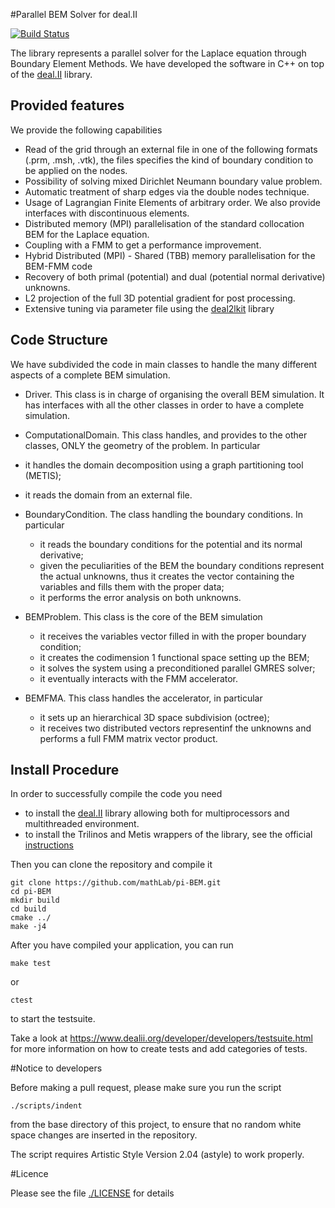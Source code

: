 #Parallel BEM Solver for deal.II

[![Build Status](https://travis-ci.org/mathLab/pi-BEM.svg?branch=master)](https://travis-ci.org/mathLab/pi-BEM)

The library represents a parallel solver for the Laplace equation through Boundary Element Methods. We have developed the software in C++ on top of the [deal.II](https://github.com/dealii/dealii) library. 

## Provided features

We provide the following capabilities

- Read of the grid through an external file in one of the following formats (.prm, .msh, .vtk), the files specifies the kind of boundary condition to be applied on the nodes.
- Possibility of solving mixed Dirichlet Neumann boundary value problem.
- Automatic treatment of sharp edges via the double nodes technique.
- Usage of Lagrangian Finite Elements of arbitrary order. We also provide interfaces with discontinuous elements.
- Distributed memory (MPI) parallelisation of the standard collocation BEM for the Laplace equation.
- Coupling with a FMM to get a performance improvement.
- Hybrid Distributed (MPI) - Shared (TBB) memory parallelisation for the BEM-FMM code
- Recovery of both primal (potential) and dual (potential normal derivative) unknowns.
- L2 projection  of the full 3D potential gradient for post processing.
- Extensive tuning via parameter file using the [deal2lkit](https://github.com/mathLab/deal2lkit) library 


## Code Structure
We have subdivided the code in main classes to handle the many different aspects of a complete BEM simulation.

- Driver. This class is in charge of organising the overall BEM simulation. It has interfaces with all the other classes in order to have a complete simulation.
- ComputationalDomain. This class handles, and provides to the other classes, ONLY the geometry of the problem. In particular
 - it handles the domain decomposition using a graph partitioning tool (METIS);
 - it reads the domain from an external file.
- BoundaryCondition. The class handling the boundary conditions. In particular
	- it reads the boundary conditions for the potential and its normal derivative; 
	- given the peculiarities of the BEM the boundary conditions represent the actual unknowns, thus it creates the vector containing the variables and fills them with the proper data;
	- it performs the error analysis on both unknowns.

- BEMProblem. This class is the core of the BEM simulation
	- it receives the variables vector filled in with the proper boundary condition;
	- it creates the codimension 1 functional space setting up the BEM;
	- it solves the system using a preconditioned parallel GMRES solver;
	- it eventually interacts with the FMM accelerator.
- BEMFMA. This class handles the accelerator, in particular
	- it sets up an hierarchical 3D space subdivision (octree);
	- it receives two distributed vectors representinf the unknowns and performs a full FMM matrix vector product.

## Install Procedure
In order to successfully compile the code you need 

- to install the [deal.II](https://github.com/dealii/dealii) library allowing both for multiprocessors and multithreaded environment.
- to install the Trilinos and Metis wrappers of the library, see the official [instructions](https://www.dealii.org/developer/readme.html) 

Then you can clone the repository and compile it

	git clone https://github.com/mathLab/pi-BEM.git
	cd pi-BEM
	mkdir build
	cd build
	cmake ../
	make -j4

After you have compiled your application, you can run 

	make test

or
	
	ctest 

to start the testsuite.

Take a look at
https://www.dealii.org/developer/developers/testsuite.html for more
information on how to create tests and add categories of tests.

#Notice to developers

Before making a pull request, please make sure you run the script

    ./scripts/indent

from the base directory of this project, to ensure that no random 
white space changes are inserted in the repository.

The script requires Artistic Style Version 2.04 (astyle) to work 
properly.

#Licence

Please see the file [./LICENSE](https://github.com/mathLab/pi-BEM/blob/master/LICENSE) for details



